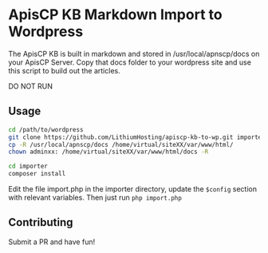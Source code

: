# ApisCP KB Markdown Import to Wordpress
The ApisCP KB is built in markdown and stored in /usr/local/apnscp/docs on your ApisCP Server.
Copy that docs folder to your wordpress site and use this script to build out the articles.

DO NOT RUN

## Usage
```bash
cd /path/to/wordpress
git clone https://github.com/LithiumHosting/apiscp-kb-to-wp.git importer
cp -R /usr/local/apnscp/docs /home/virtual/siteXX/var/www/html/
chown adminxx: /home/virtual/siteXX/var/www/html/docs -R

cd importer
composer install
```

Edit the file import.php in the importer directory, update the `$config` section with relevant variables.
Then just run `php import.php`

## Contributing

Submit a PR and have fun!